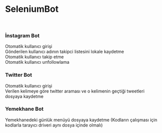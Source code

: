 # SeleniumBot
<br>
<h3>İnstagram Bot</h3> 
Otomatik kullanıcı girişi <br>
Gönderilen kullanıcı adının takipci listesini lokale kaydetme <br>
Otomatik kullanıcı takip etme <br>
Otomatik kullanıcı unfollowlama <br>
<h3>Twitter Bot</h3> 
Otomatik kullanıcı girişi <br>
Verilen kelimeye göre twitter araması ve o kelimenin geçtiği tweetleri dosyaya kaydetme <br>
<h3>Yemekhane Bot</h3> 
Yemekhanedeki günlük menüyü dosyaya kaydetme
(Kodların çalışması için kodlarla tarayıcı driveri aynı dosya içinde olmalı)
